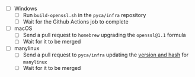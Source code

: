 - [ ] Windows
    - [ ] Run `build-openssl.sh` in the `pyca/infra` repository
    - [ ] Wait for the Github Actions job to complete
- [ ] macOS
    - [ ] Send a pull request to `homebrew` upgrading the `openssl@1.1` formula
    - [ ] Wait for it to be merged
- [ ] manylinux
    - [ ] Send a pull request to `pyca/infra` updating the [version and hash](https://github.com/pyca/infra/blob/master/cryptography-manylinux/install_openssl.sh#L5-L6) for `manylinux`
    - [ ] Wait for it to be merged
